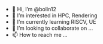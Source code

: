 - 👋 Hi, I’m @bolin12
- 👀 I’m interested in HPC, Rendering
- 🌱 I’m currently learning RISCV, UE
- 💞️ I’m looking to collaborate on ...
- 📫 How to reach me ...

<!---
bolin12/bolin12 is a ✨ special ✨ repository because its `README.md` (this file) appears on your GitHub profile.
You can click the Preview link to take a look at your changes.
--->
